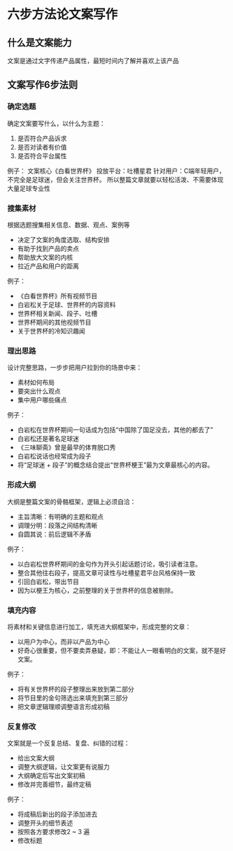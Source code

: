 # 六步方法论文案写作

## 什么是文案能力

文案是通过文字传递产品属性，最短时间内了解并喜欢上该产品

## 文案写作6步法则

### 确定选题

确定文案要写什么，以什么为主题：
1. 是否符合产品诉求
2. 是否对读者有价值
3. 是否符合平台属性

例子：
文案核心《白看世界杯》
投放平台：吐槽星君
针对用户：C端年轻用户，不完全是足球迷，但会关注世界杯。
所以整篇文章就要以轻松活泼、不需要体现大量足球专业性

### 搜集素材

根据选题搜集相关信息、数据、观点、案例等
+ 决定了文案的角度选取、结构安排
+ 有助于找到产品的卖点
+ 帮助放大文案的内核
+ 拉近产品和用户的距离

例子：
+ 《白看世界杯》所有视频节目
+ 白岩松关于足球、世界杯的内容资料
+ 世界杯相关新闻、段子、吐槽
+ 世界杯期间的其他视频节目
+ 关于世界杯的冷知识趣闻

### 理出思路

设计完整思路，一步步把用户拉到你的场景中来：
+ 素材如何布局
+ 要突出什么观点
+ 集中用户哪些痛点

例子：
+ 白岩松在世界杯期间一句话成为包括“中国除了国足没去，其他的都去了”
+ 白岩松还是著名足球迷
+ 《三味聊斋》曾是最早的体育脱口秀
+ 白岩松说话也经常成为段子
+ 将“足球迷 + 段子”的概念结合提出“世界杯梗王”最为文章最核心的内容。

### 形成大纲

大纲是整篇文案的骨骼框架，逻辑上必须自洽：
+ 主旨清晰：有明确的主题和观点
+ 调理分明：段落之间结构清晰
+ 自圆其说：前后逻辑不矛盾

例子：
+ 以白岩松世界杯期间的金句作为开头引起话题讨论，吸引读者注意。
+ 整合其他往右段子，提高文章可读性与吐槽星君平台风格保持一致
+ 引回白岩松，带出节目
+ 因为以梗王为核心，之前整理的关于世界杯的信息被剔除。

### 填充内容

将素材和关键信息进行加工，填充进大纲框架中，形成完整的文章：
+ 以用户为中心，而非以产品为中心
+ 好奇心很重要，但不要卖弄悬疑，即：不能让人一眼看明白的文案，就不是好文案。

例子：
+ 将有关世界杯的段子整理出来放到第二部分
+ 将节目里的金句筛选出来填充到第三部分
+ 把文章逻辑理顺调整语言形成初稿

### 反复修改

文案就是一个反复总结、复盘、纠错的过程：
+ 给出文案大纲
+ 调整大纲逻辑，让文案更有说服力
+ 大纲确定后写出文案初稿
+ 修改并完善细节，最终定稿

例子：
+ 将成稿后新出的段子添加进去
+ 调整开头的细节表述
+ 按照各方要求修改2 ~ 3 遍
+ 修改标题